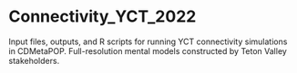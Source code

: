 # Connectivity_YCT_2022
 Input files, outputs, and R scripts for running YCT connectivity simulations in CDMetaPOP. Full-resolution mental models constructed by Teton Valley stakeholders.

